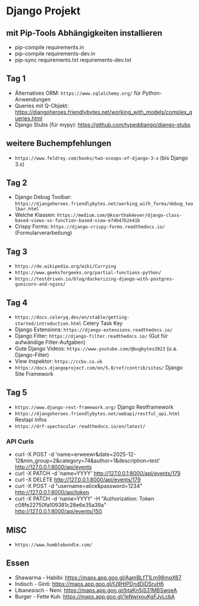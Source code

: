 # Django Projekt

## mit Pip-Tools Abhängigkeiten installieren
- pip-compile requirements.in
- pip-compile requirements-dev.in
- pip-sync requirements.txt requirements-dev.txt

## Tag 1
- Älternatives ORM: `https://www.sqlalchemy.org/` für Python-Anwendungen
- Queries mit Q-Objekt: https://djangoheroes.friendlybytes.net/working_with_models/complex_queries.html
- Django Stubs (für mypy): https://github.com/typeddjango/django-stubs

## weitere Buchempfehlungen
- `https://www.feldroy.com/books/two-scoops-of-django-3-x` (bis Django 3.x)  

## Tag 2
- Django Debug Toolbar: `https://djangoheroes.friendlybytes.net/working_with_forms/debug_toolbar.html`
- Welche Klassen: `https://medium.com/@ksarthak4ever/django-class-based-views-vs-function-based-view-e74b47b2e41b`
- Crispy Forms: `https://django-crispy-forms.readthedocs.io/` (Formularverarbeitung)

## Tag 3
- `https://de.wikipedia.org/wiki/Currying`
- `https://www.geeksforgeeks.org/partial-functions-python/`
- `https://testdriven.io/blog/dockerizing-django-with-postgres-gunicorn-and-nginx/`


## Tag 4
- `https://docs.celeryq.dev/en/stable/getting-started/introduction.html` Celery Task Key
- Django Extensions: `https://django-extensions.readthedocs.io/`
- Django Filter: `https://django-filter.readthedocs.io/` (Gut für aufwändige Filter-Aufgaben)
- Gute Django Videos: `https://www.youtube.com/@bugbytes3923` (u.a. Django-Filter)
- View Inspektor: `https://ccbv.co.uk`
- `https://docs.djangoproject.com/en/5.0/ref/contrib/sites/` Django Site Framework

## Tag 5

- `https://www.django-rest-framework.org/` Django Restframework
- `https://djangoheroes.friendlybytes.net/webapi/restful_api.html`  Restapi Infos
- `https://drf-spectacular.readthedocs.io/en/latest/` 

### API Curls
- curl -X POST -d 'name=erweewr&date=2025-12-12&min_group=2&category=74&author=1&description=test' http://127.0.0.1:8000/api/events
- curl -X PATCH -d 'name=YYYY' http://127.0.0.1:8000/api/events/179
- curl -X DELETE http://127.0.0.1:8000/api/events/179
- curl -X POST -d "username=alice&password=1234"  http://127.0.0.1:8000/api/token
- curl -X PATCH -d 'name=YYYY' -H "Authorization: Token c08fe22750fa109381c28e6e35a39a" http://127.0.0.1:8000/api/events/150

## MISC
- `https://www.humblebundle.com/` 

## Essen
- Shawarma - Habibi: https://maps.app.goo.gl/AamBLfT1Lm98mqX67
- Indisch - Ginti: https://maps.app.goo.gl/fJ9HtPDndDjDSruH6
- Libanesisch - Neni: https://maps.app.goo.gl/btaKn5jS31MBSwoeA
- Burger - Fette Kuh: https://maps.app.goo.gl/1eNwjxouKgFJyLcbA